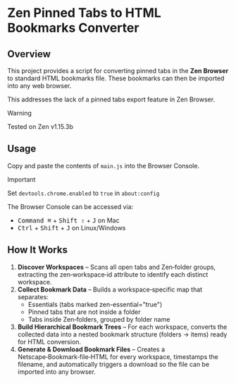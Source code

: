 # Zen Pinned Tabs to HTML Bookmarks Converter

## Overview

This project provides a script for converting pinned tabs in the **Zen Browser** to standard HTML bookmarks file. These bookmarks can then be imported into any web browser.

This addresses the lack of a pinned tabs export feature in Zen Browser.

> [!WARNING]
> Tested on Zen v1.15.3b

## Usage

Copy and paste the contents of `main.js` into the Browser Console.

> [!IMPORTANT]
> Set `devtools.chrome.enabled` to `true` in `about:config`

The Browser Console can be accessed via:

- <kbd>Command ⌘</kbd> + <kbd>Shift ⇧</kbd> + <kbd>J</kbd> on Mac
- <kbd>Ctrl</kbd> + <kbd>Shift</kbd> + <kbd>J</kbd> on Linux/Windows

## How It Works

1. **Discover Workspaces** – Scans all open tabs and Zen‑folder groups, extracting the zen‑workspace‑id attribute to identify each distinct workspace.
2. **Collect Bookmark Data** – Builds a workspace‑specific map that separates:
    * Essentials (tabs marked zen-essential="true")
    * Pinned tabs that are not inside a folder
    * Tabs inside Zen‑folders, grouped by folder name
3. **Build Hierarchical Bookmark Trees** – For each workspace, converts the collected data into a nested bookmark structure (folders → items) ready for HTML conversion.
4. **Generate & Download Bookmark Files** – Creates a Netscape‑Bookmark‑file‑HTML for every workspace, timestamps the filename, and automatically triggers a download so the file can be imported into any browser.
